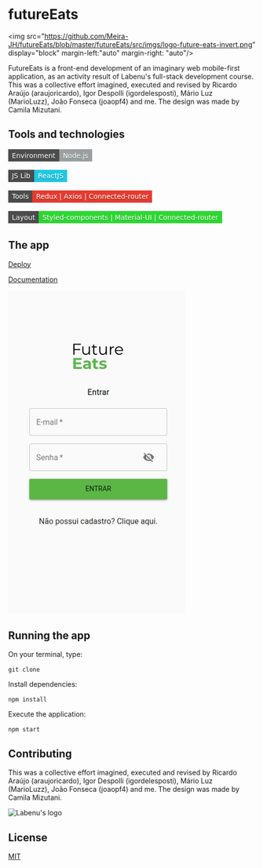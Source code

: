 # futureEats

<img src="https://github.com/Meira-JH/futureEats/blob/master/futureEats/src/imgs/logo-future-eats-invert.png"   display="block" margin-left:"auto" margin-right: "auto"/>

FutureEats is a front-end development of an imaginary web mobile-first application, as an activity result of Labenu's full-stack development course. This was a collective effort imagined, executed and revised by Ricardo Araújo (araujoricardo), Igor Despolli (igordelesposti), Mário Luz (MarioLuzz), João Fonseca (joaopf4) and me. The design was made by Camila Mizutani.

## Tools and technologies

![Node.js environment](https://github.com/Meira-JH/futureEats/blob/master/futureEats/src/imgs/EnvironmentNodejs.png)

![React Lib](https://github.com/Meira-JH/futureEats/blob/master/futureEats/src/imgs/JSLibReactJS.png)

![Dev tools](https://github.com/Meira-JH/futureEats/blob/master/futureEats/src/imgs/tools.png) 

![Layout tools](https://github.com/Meira-JH/futureEats/blob/master/futureEats/src/imgs/layout.png)

## The app

[Deploy]()

[Documentation](https://documenter.getpostman.com/view/7549981/SWTEdGtT?version=latest#70663d39-aa77-4995-91c5-673eae312916)

![Print screen of login page](https://github.com/Meira-JH/futureEats/blob/master/futureEats/src/imgs/loginPageFutureEats.png)


## Running the app

On your terminal, type:

```
git clone 
```

Install dependencies:
```
npm install
```

Execute the application:
```
npm start 
```

## Contributing
This was a collective effort imagined, executed and revised by Ricardo Araújo (araujoricardo), Igor Despolli (igordelesposti), Mário Luz (MarioLuzz), João Fonseca (joaopf4) and me. The design was made by Camila Mizutani.

![Labenu's logo](https://uploads-ssl.webflow.com/5e790d30d198385b09366d8f/5eb17dfd4a07be86d2b8951e_Labenu_principal_slogan.png)

## License
[MIT](https://choosealicense.com/licenses/mit/)
